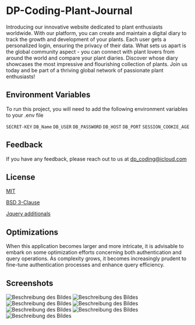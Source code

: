 
# DP-Coding-Plant-Journal

Introducing our innovative website dedicated to plant enthusiasts worldwide. With our platform, you can create and maintain a digital diary to track the growth and development of your plants. Each user gets a personalized login, ensuring the privacy of their data. What sets us apart is the global community aspect - you can connect with plant lovers from around the world and compare your plant diaries. Discover whose diary showcases the most impressive and flourishing collection of plants. Join us today and be part of a thriving global network of passionate plant enthusiasts!


## Environment Variables

To run this project, you will need to add the following environment variables to your .env file

`SECRET-KEY`
`DB_Name`
`DB_USER`
`DB_PASSWORD`
`DB_HOST`
`DB_PORT`
`SESSION_COOKIE_AGE`





## Feedback

If you have any feedback, please reach out to us at dp_coding@icloud.com


## License

[MIT](https://choosealicense.com/licenses/mit/)

[BSD 3-Clause](https://github.com/django/django/blob/main/LICENSE)

[Jquery additionals](https://jquery.org/license/)
## Optimizations

When this application becomes larger and more intricate, it is advisable to embark on some optimization efforts concerning both authentication and query operations. As complexity grows, it becomes increasingly prudent to fine-tune authentication processes and enhance query efficiency.

## Screenshots

![Beschreibung des Bildes](./main_url.png)
![Beschreibung des Bildes](./app_url.png)
![Beschreibung des Bildes](./index_html.png)
![Beschreibung des Bildes](./login_view.png)
![Beschreibung des Bildes](./ranking_view.png)
![Beschreibung des Bildes](./ranking_html.png)
![Beschreibung des Bildes](./models.png)


